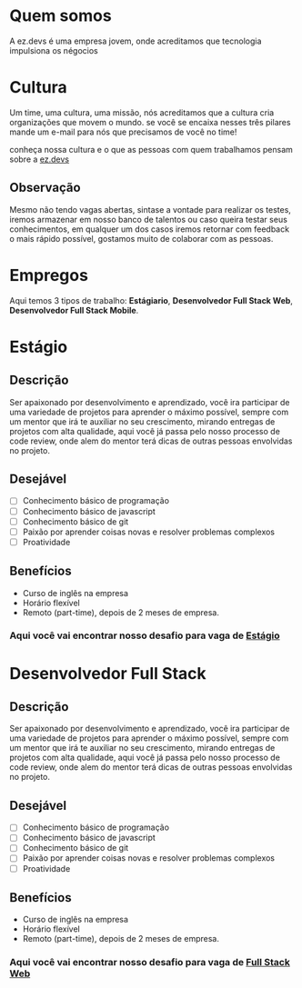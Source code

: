 # Quem somos
A ez.devs é uma empresa jovem, onde acreditamos que tecnologia impulsiona os négocios

# Cultura
 Um time, uma cultura, uma missão, nós acreditamos que a cultura cria organizações que movem o mundo.
 se você se encaixa nesses três pilares mande um e-mail para nós que precisamos de você no time!

 conheça nossa cultura e o que as pessoas com quem trabalhamos pensam sobre a [ez.devs](https://ezdevs.com.br/vagas/)

## Observação
Mesmo não tendo vagas abertas, sintase a vontade para realizar os testes, iremos armazenar em nosso banco de talentos ou caso queira testar seus conhecimentos, em qualquer um dos casos iremos retornar com feedback o mais rápido possível, gostamos muito de colaborar com as pessoas.

# Empregos
Aqui temos 3 tipos de trabalho: **Estágiario**, **Desenvolvedor Full Stack Web**, **Desenvolvedor Full Stack Mobile**.

# Estágio

## Descrição
Ser apaixonado por desenvolvimento e aprendizado, você ira participar de uma variedade de projetos para aprender o máximo possível, sempre com um mentor que irá te auxiliar no seu crescimento, mirando entregas de projetos com alta qualidade, aqui você já passa pelo nosso processo de code review, onde alem do mentor terá dicas de outras pessoas envolvidas no projeto.

## Desejável
- [ ] Conhecimento básico de programação
- [ ] Conhecimento básico de javascript
- [ ] Conhecimento básico de git
- [ ] Paixão por aprender coisas novas e resolver problemas complexos
- [ ] Proatividade

## Benefícios
- Curso de inglês na empresa
- Horário flexível
- Remoto (part-time), depois de 2 meses de empresa.

### Aqui você vai encontrar nosso desafio para vaga de [Estágio](./internship/challenge.md)

# Desenvolvedor Full Stack

## Descrição
Ser apaixonado por desenvolvimento e aprendizado, você ira participar de uma variedade de projetos para aprender o máximo possível, sempre com um mentor que irá te auxiliar no seu crescimento, mirando entregas de projetos com alta qualidade, aqui você já passa pelo nosso processo de code review, onde alem do mentor terá dicas de outras pessoas envolvidas no projeto.

## Desejável
- [ ] Conhecimento básico de programação
- [ ] Conhecimento básico de javascript
- [ ] Conhecimento básico de git
- [ ] Paixão por aprender coisas novas e resolver problemas complexos
- [ ] Proatividade

## Benefícios
- Curso de inglês na empresa
- Horário flexível
- Remoto (part-time), depois de 2 meses de empresa.

### Aqui você vai encontrar nosso desafio para vaga de [Full Stack Web](./fullstack-web/challenge.md)